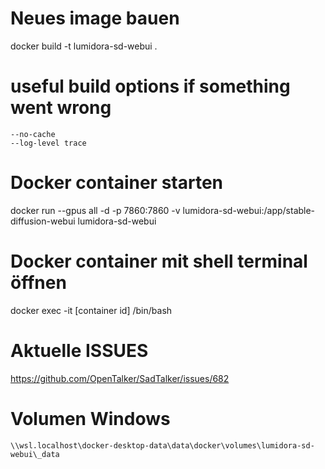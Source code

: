 # Neues image bauen

docker build -t lumidora-sd-webui .


# useful build options if something went wrong
    --no-cache
    --log-level trace

# Docker container starten

docker run --gpus all -d -p 7860:7860 -v lumidora-sd-webui:/app/stable-diffusion-webui lumidora-sd-webui

# Docker container mit shell terminal öffnen

docker exec -it [container id] /bin/bash

# Aktuelle ISSUES

https://github.com/OpenTalker/SadTalker/issues/682

# Volumen Windows
    \\wsl.localhost\docker-desktop-data\data\docker\volumes\lumidora-sd-webui\_data

